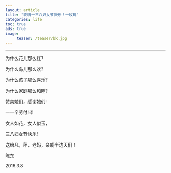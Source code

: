 ```yaml
---
layout: article
title: "玫瑰一三八妇女节快乐！一玫瑰"
categories: life
toc: true
ads: true
image:
     teaser: /teaser/bk.jpg
---
```


---


为什么花儿那么红?

为什么鸟儿那么欢?

为什么孩子那么喜乐?

为什么家庭那么和睦?

赞美她们，感谢她们!

一一辛劳付出!

女人如花，女人似玉，

三八妇女节快乐!

送给凡，萍，老妈，亲戚半边天们！

陈东

2016.3.8